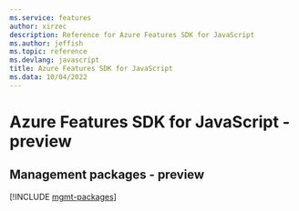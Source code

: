 ```yaml
---
ms.service: features
author: xirzec
description: Reference for Azure Features SDK for JavaScript
ms.author: jeffish
ms.topic: reference
ms.devlang: javascript
title: Azure Features SDK for JavaScript
ms.data: 10/04/2022
---
```

# Azure Features SDK for JavaScript - preview

## Management packages - preview
[!INCLUDE [mgmt-packages](features-mgmt-index.md)]